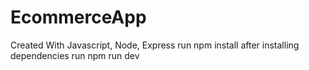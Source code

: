 # EcommerceApp
Created With Javascript, Node, Express
run npm install
after installing dependencies run npm run dev
